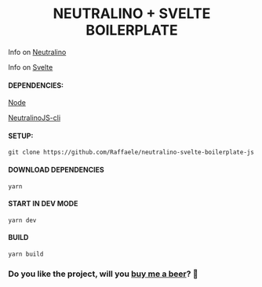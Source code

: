 <h1 align="center"> NEUTRALINO + SVELTE BOILERPLATE </h1>

Info on [Neutralino](https://github.com/neutralinojs/neutralinojs)

Info on [Svelte](https://svelte.dev/)

#### DEPENDENCIES:

[Node](https://nodejs.org/)

[NeutralinoJS-cli](https://github.com/neutralinojs/neutralinojs-cli)

#### SETUP:

```
git clone https://github.com/Raffaele/neutralino-svelte-boilerplate-js
```

#### DOWNLOAD DEPENDENCIES

```
yarn
```

#### START IN DEV MODE

```
yarn dev
```

#### BUILD

```
yarn build
```

### Do you like the project, will you [buy me a beer](https://www.buymeacoffee.com/raffaelemori)? :beer:

